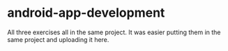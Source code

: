 # android-app-development

All three exercises all in the same project. It was easier putting them in the same project and uploading it here.

